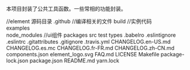 本项目封装了公共工具函数。一些常相的功能封装。

//element 源码目录
.github
//编译相关的文件
build
//实例代码       
examples    
node_modules
//ui组件
packages
src
test
types
.babelro
.eslintignore
.eslintrc
.gitattributes 
.gitignore
.travis.yml
CHANGELOG.en-US.md
CHANGELOG.es.mc
CHANGELOG.fr-FR.md
CHANGELOG.zh-CN.md
components.json
element_logo.svg
FAQ.md
LICENSE
Makefile
package-lock.json 
package.json
README.md 
yarn.lock